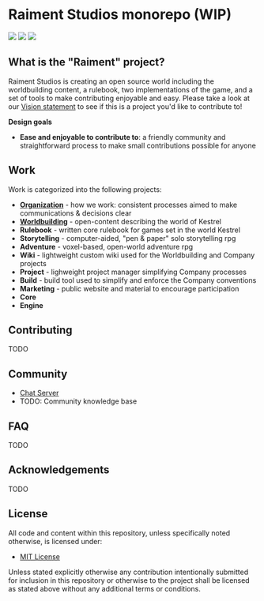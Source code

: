 # Raiment Studios monorepo (WIP)

![](https://img.shields.io/badge/license-MIT-039) 
[![](https://img.shields.io/badge/chat-zulip-518)](https://raiment-studios.zulipchat.com/)
![](https://img.shields.io/badge/feedback-welcome!-1a1)


## What is the "Raiment" project?

Raiment Studios is creating an open source world including the worldbuilding content, a rulebook, two implementations of the game, and a set of tools to make contributing enjoyable and easy.  Please take a look at our [Vision statement](source/projects/organization/vision.md) to see if this is a project you'd like to contribute to!

**Design goals**

* **Ease and enjoyable to contribute to**: a friendly community and straightforward process to make small contributions possible for anyone

## Work

Work is categorized into the following projects:

* [**Organization**](source/projects/organization) - how we work: consistent processes aimed to make communications & decisions clear
* [**Worldbuilding**](source/project/worldbuilding) - open-content describing the world of Kestrel
* **Rulebook** - written core rulebook for games set in the world Kestrel
* **Storytelling** - computer-aided, "pen & paper" solo storytelling rpg
* **Adventure** - voxel-based, open-world adventure rpg
* **Wiki** - lightweight custom wiki used for the Worldbuilding and Company projects
* **Project** - lighweight project manager simplifying Company processes
* **Build** - build tool used to simplify and enforce the Company conventions
* **Marketing** - public website and material to encourage participation
* **Core**
* **Engine**

## Contributing

TODO

## Community

* [Chat Server](https://raiment-studios.zulipchat.com/)
* TODO: Community knowledge base

## FAQ

TODO

## Acknowledgements

TODO 

## License

All code and content within this repository, unless specifically noted otherwise, is licensed under:

* [MIT License](./LICENSE)

Unless stated explicitly otherwise any contribution intentionally submitted for inclusion in this repository or otherwise to the project shall be licensed as stated above without any additional terms or conditions.

